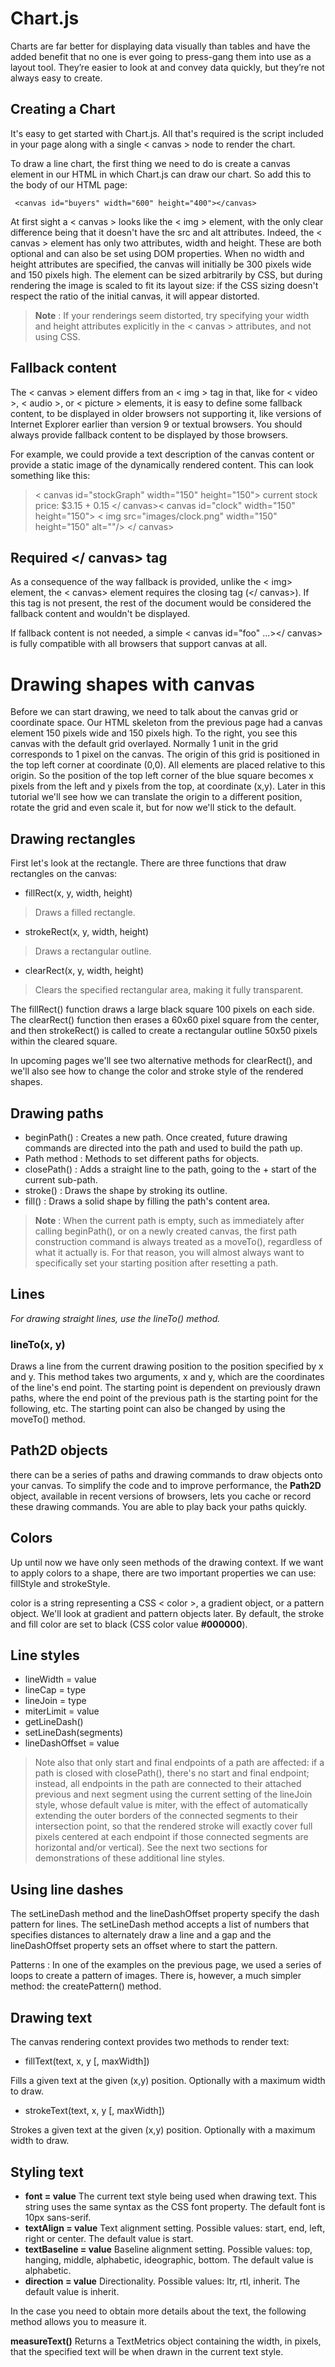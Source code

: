 #  Chart.js
Charts are far better for displaying data visually than tables and have the added benefit that no one is ever going to press-gang them into use as a layout tool. They’re easier to look at and convey data quickly, but they’re not always easy to create.

## Creating a Chart
It's easy to get started with Chart.js. All that's required is the script included in your page along with a single < canvas > node to render the chart.


To draw a line chart, the first thing we need to do is create a canvas element in our HTML in which Chart.js can draw our chart. So add this to the body of our HTML page:

     <canvas id="buyers" width="600" height="400"></canvas>


At first sight a < canvas > looks like the < img > element, with the only clear difference being that it doesn't have the src and alt attributes. Indeed, the < canvas > element has only two attributes, width and height. These are both optional and can also be set using DOM properties. When no width and height attributes are specified, the canvas will initially be 300 pixels wide and 150 pixels high. The element can be sized arbitrarily by CSS, but during rendering the image is scaled to fit its layout size: if the CSS sizing doesn't respect the ratio of the initial canvas, it will appear distorted.

> **Note** : If your renderings seem distorted, try specifying your width and height attributes explicitly in the < canvas > attributes, and not using CSS.

## Fallback content
The < canvas > element differs from an < img > tag in that, like for < video >, < audio >, or < picture > elements, it is easy to define some fallback content, to be displayed in older browsers not supporting it, like versions of Internet Explorer earlier than version 9 or textual browsers. You should always provide fallback content to be displayed by those browsers.


For example, we could provide a text description of the canvas content or provide a static image of the dynamically rendered content. This can look something like this:

> < canvas id="stockGraph" width="150" height="150">
  current stock price: $3.15 + 0.15
</ canvas>< canvas id="clock" width="150" height="150">
  < img src="images/clock.png" width="150" height="150" alt=""/>
</ canvas>

## Required </ canvas> tag

As a consequence of the way fallback is provided, unlike the < img> element, the < canvas> element requires the closing tag (</ canvas>). If this tag is not present, the rest of the document would be considered the fallback content and wouldn't be displayed.

If fallback content is not needed, a simple < canvas id="foo" ...></ canvas> is fully compatible with all browsers that support canvas at all.

# Drawing shapes with canvas

Before we can start drawing, we need to talk about the canvas grid or coordinate space. Our HTML skeleton from the previous page had a canvas element 150 pixels wide and 150 pixels high. To the right, you see this canvas with the default grid overlayed. Normally 1 unit in the grid corresponds to 1 pixel on the canvas. The origin of this grid is positioned in the top left corner at coordinate (0,0). All elements are placed relative to this origin. So the position of the top left corner of the blue square becomes x pixels from the left and y pixels from the top, at coordinate (x,y). Later in this tutorial we'll see how we can translate the origin to a different position, rotate the grid and even scale it, but for now we'll stick to the default.

## Drawing rectangles

First let's look at the rectangle. There are three functions that draw rectangles on the canvas:

+ fillRect(x, y, width, height)
>Draws a filled rectangle.

+ strokeRect(x, y, width, height)
>Draws a rectangular outline.
+ clearRect(x, y, width, height)
>Clears the specified rectangular area, making it fully transparent.

The fillRect() function draws a large black square 100 pixels on each side. The clearRect() function then erases a 60x60 pixel square from the center, and then strokeRect() is called to create a rectangular outline 50x50 pixels within the cleared square.

In upcoming pages we'll see two alternative methods for clearRect(), and we'll also see how to change the color and stroke style of the rendered shapes.

## Drawing paths

+ beginPath() : Creates a new path. Once created, future drawing commands are directed into the path and used to build the path up.
+ Path method : Methods to set different paths for objects.
+ closePath() : Adds a straight line to the path, going to the + start of the current sub-path.
+ stroke() : Draws the shape by stroking its outline.
+ fill() : Draws a solid shape by filling the path's content area.


> **Note** : When the current path is empty, such as immediately after calling beginPath(), or on a newly created canvas, the first path construction command is always treated as a moveTo(), regardless of what it actually is. For that reason, you will almost always want to specifically set your starting position after resetting a path.

## Lines
_For drawing straight lines, use the lineTo() method._

### lineTo(x, y)
Draws a line from the current drawing position to the position specified by x and y.
This method takes two arguments, x and y, which are the coordinates of the line's end point. The starting point is dependent on previously drawn paths, where the end point of the previous path is the starting point for the following, etc. The starting point can also be changed by using the moveTo() method.



## Path2D objects

 there can be a series of paths and drawing commands to draw objects onto your canvas. To simplify the code and to improve performance, the **Path2D** object, available in recent versions of browsers, lets you cache or record these drawing commands. You are able to play back your paths quickly.

 ## Colors

Up until now we have only seen methods of the drawing context. If we want to apply colors to a shape, there are two important properties we can use: fillStyle and strokeStyle.

color is a string representing a CSS < color >, a gradient object, or a pattern object. We'll look at gradient and pattern objects later. By default, the stroke and fill color are set to black (CSS color value **#000000**).

## Line styles

+ lineWidth = value
+ lineCap = type
+ lineJoin = type
+ miterLimit = value
+ getLineDash()
+ setLineDash(segments)
+ lineDashOffset = value


> Note also that only start and final endpoints of a path are affected: if a path is closed with closePath(), there's no start and final endpoint; instead, all endpoints in the path are connected to their attached previous and next segment using the current setting of the lineJoin style, whose default value is miter, with the effect of automatically extending the outer borders of the connected segments to their intersection point, so that the rendered stroke will exactly cover full pixels centered at each endpoint if those connected segments are horizontal and/or vertical). See the next two sections for demonstrations of these additional line styles.

## Using line dashes
The setLineDash method and the lineDashOffset property specify the dash pattern for lines. The setLineDash method accepts a list of numbers that specifies distances to alternately draw a line and a gap and the lineDashOffset property sets an offset where to start the pattern.


Patterns : In one of the examples on the previous page, we used a series of loops to create a pattern of images. There is, however, a much simpler method: the createPattern() method.


## Drawing text

The canvas rendering context provides two methods to render text:

+ fillText(text, x, y [, maxWidth])

Fills a given text at the given (x,y) position. Optionally with a maximum width to draw.
+ strokeText(text, x, y [, maxWidth])

Strokes a given text at the given (x,y) position. Optionally with a maximum width to draw.

## Styling text

+ **font = value**
The current text style being used when drawing text. This string uses the same syntax as the CSS font property. The default font is 10px sans-serif.
+ **textAlign = value**
Text alignment setting. Possible values: start, end, left, right or center. The default value is start.
+ **textBaseline = value**
Baseline alignment setting. Possible values: top, hanging, middle, alphabetic, ideographic, bottom. The default value is alphabetic.
+ **direction = value**
Directionality. Possible values: ltr, rtl, inherit. The default value is inherit.

In the case you need to obtain more details about the text, the following method allows you to measure it.

**measureText()** 
Returns a TextMetrics object containing the width, in pixels, that the specified text will be when drawn in the current text style.


